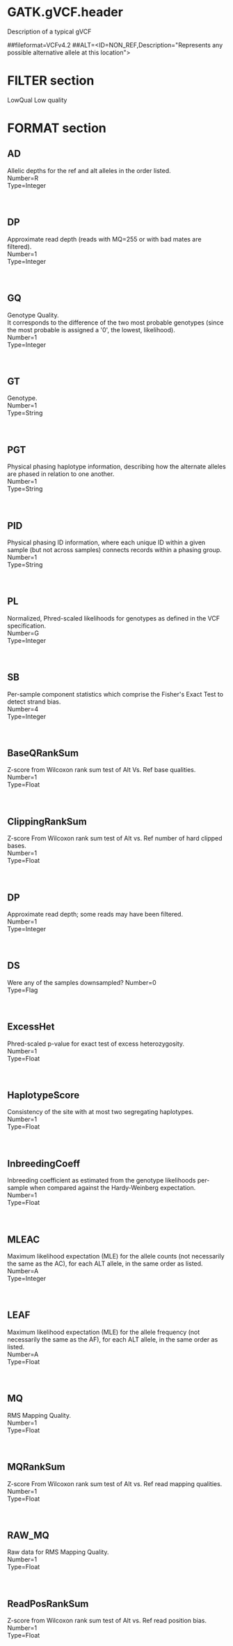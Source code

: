 # GATK.gVCF.header
Description of a typical gVCF

##fileformat=VCFv4.2
##ALT=<ID=NON_REF,Description="Represents any possible alternative allele at this location">

# FILTER section
LowQual
Low quality

# FORMAT section
## AD
Allelic depths for the ref and alt alleles in the order listed.<br>
Number=R<br>
Type=Integer<br>
<br>
<br>
## DP
Approximate read depth (reads with MQ=255 or with bad mates are filtered).<br>
Number=1<br>
Type=Integer<br>
<br>
<br>
## GQ
Genotype Quality.<br>
It corresponds to the difference of the two most probable genotypes (since the most probable is assigned a '0', the lowest, likelihood).<br>
Number=1<br>
Type=Integer<br>
<br>
<br>
## GT
Genotype.<br>
Number=1<br>
Type=String<br>
<br>
<br>
## PGT
Physical phasing haplotype information, describing how the alternate alleles are phased in relation to one another.<br>
Number=1<br>
Type=String<br>
<br>
<br>
## PID
Physical phasing ID information, where each unique ID within a given sample (but not across samples) connects records 
within a phasing group.<br>
Number=1<br>
Type=String<br>
<br>
<br>
## PL
Normalized, Phred-scaled likelihoods for genotypes as defined in the VCF specification.<br>
Number=G<br>
Type=Integer<br>
<br>
<br>
## SB
Per-sample component statistics which comprise the Fisher's Exact Test to detect strand bias.<br>
Number=4<br>
Type=Integer<br>
<br>
<br>
## BaseQRankSum
Z-score from Wilcoxon rank sum test of Alt Vs. Ref base qualities.<br>
Number=1<br>
Type=Float<br>
<br>
<br>
## ClippingRankSum
Z-score From Wilcoxon rank sum test of Alt vs. Ref number of hard clipped bases.<br>
Number=1<br>
Type=Float<br>
<br>
<br>
## DP
Approximate read depth; some reads may have been filtered.<br>
Number=1<br>
Type=Integer<br>
<br>
<br>
## DS
Were any of the samples downsampled?
Number=0<br>
Type=Flag<br>
<br>
<br>
## ExcessHet
Phred-scaled p-value for exact test of excess heterozygosity.<br>
Number=1<br>
Type=Float<br>
<br>
<br>
## HaplotypeScore
Consistency of the site with at most two segregating haplotypes.<br>
Number=1<br>
Type=Float<br>
<br>
<br>
## InbreedingCoeff
Inbreeding coefficient as estimated from the genotype likelihoods per-sample when compared against the Hardy-Weinberg expectation.<br>
Number=1<br>
Type=Float<br>
<br>
<br>
## MLEAC
Maximum likelihood expectation (MLE) for the allele counts (not necessarily the same as the AC), for each ALT allele, in the same order as listed.<br>
Number=A<br>
Type=Integer<br>
<br>
<br>
## LEAF
Maximum likelihood expectation (MLE) for the allele frequency (not necessarily the same as the AF), for each ALT allele, in the same order as listed.<br>
Number=A<br>
Type=Float<br>
<br>
<br>
## MQ
RMS Mapping Quality.<br>
Number=1<br>
Type=Float<br>
<br>
<br>
## MQRankSum
Z-score From Wilcoxon rank sum test of Alt vs. Ref read mapping qualities.<br>
Number=1<br>
Type=Float<br>
<br>
<br>
## RAW_MQ
Raw data for RMS Mapping Quality.<br>
Number=1<br>
Type=Float<br>
<br>
<br>
## ReadPosRankSum
Z-score from Wilcoxon rank sum test of Alt vs. Ref read position bias.<br>
Number=1<br>
Type=Float<br>
<br>
<br>

